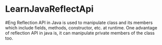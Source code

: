 # LearnJavaReflectApi

#Eng
Reflection API in Java is used to manipulate class and its members which include fields, methods, constructor, etc. at runtime.
One advantage of reflection API in java is, it can manipulate private members of the class too.

